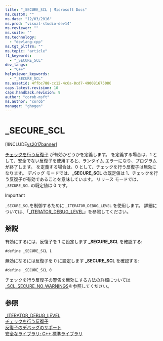 ```yaml
---
title: "_SECURE_SCL | Microsoft Docs"
ms.custom: ""
ms.date: "12/03/2016"
ms.prod: "visual-studio-dev14"
ms.reviewer: ""
ms.suite: ""
ms.technology: 
  - "devlang-cpp"
ms.tgt_pltfrm: ""
ms.topic: "article"
f1_keywords: 
  - "_SECURE_SCL"
dev_langs: 
  - "C++"
helpviewer_keywords: 
  - "_SECURE_SCL"
ms.assetid: 4ffbc788-cc12-4c6a-8cd7-490081675086
caps.latest.revision: 10
caps.handback.revision: 9
author: "corob-msft"
ms.author: "corob"
manager: "ghogen"
---
```

# _SECURE_SCL
[!INCLUDE[vs2017banner](../assembler/inline/includes/vs2017banner.md)]

[チェックを行う反復子](../standard-library/checked-iterators.md) が有効かどうかを定義します。  を定義する場合は、1 として、安全でない反復子を使用すると、ランタイム エラーになり、プログラムが終了します。  を定義する場合は、0 として、チェックを行う反復子は無効になります。  デバッグ モードでは、**\_SECURE\_SCL** の既定値は 1、チェックを行う反復子が有効であることを意味しています。  リリース モードでは、`_SECURE_SCL` の既定値は 0 です。  
  
> [!IMPORTANT]
>  `_SECURE_SCL`を制御するために `_ITERATOR_DEBUG_LEVEL` を使用します。  詳細については、「[\_ITERATOR\_DEBUG\_LEVEL](../standard-library/iterator-debug-level.md)」を参照してください。  
  
## 解説  
 有効にするには、反復子を 1 に設定します **\_SECURE\_SCL** を確認する:  
  
```  
#define _SECURE_SCL 1  
```  
  
 無効になるには反復子を 0 に設定します **\_SECURE\_SCL** を確認する:  
  
```  
#define _SECURE_SCL 0  
```  
  
 チェックを行う反復子の警告を無効にする方法の詳細については [\_SCL\_SECURE\_NO\_WARNINGS](../standard-library/scl-secure-no-warnings.md)を参照してください。  
  
## 参照  
 [\_ITERATOR\_DEBUG\_LEVEL](../standard-library/iterator-debug-level.md)   
 [チェックを行う反復子](../standard-library/checked-iterators.md)   
 [反復子のデバッグのサポート](../standard-library/debug-iterator-support.md)   
 [安全なライブラリ: C\+\+ 標準ライブラリ](../standard-library/safe-libraries-cpp-standard-library.md)